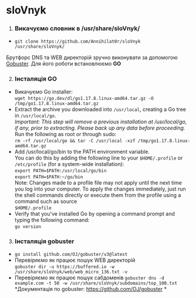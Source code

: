 # sloVnyk

1. ### Викачуємо словник в /usr/share/sloVnyk/  
  - `git clone https://github.com/Annihilat0r/sloVnyk /usr/share/sloVnyk/`  



Брутфорс DNS та WEB директорій зручно виконувати за допомогою [Gobuster](https://github.com/OJ/gobuster). Для його роботи встановлюємо **GO**

2. ### Інсталяція GO 
  - Викачуємо Go installer:  
`wget https://go.dev/dl/go1.17.8.linux-amd64.tar.gz -O /tmp/go1.17.8.linux-amd64.tar.gz`
  - Extract the archive you downloaded into `/usr/local`, creating a Go tree in `/usr/local/go`.  
*Important: This step will remove a previous installation at /usr/local/go, if any, prior to extracting. Please back up any data before proceeding.*  
Run the following as root or through sudo:  
`rm -rf /usr/local/go && tar -C /usr/local -xzf /tmp/go1.17.8.linux-amd64.tar.gz`
  - Add /usr/local/go/bin to the PATH environment variable.  
You can do this by adding the following line to your `$HOME/.profile` or `/etc/profile` (for a system-wide installation):  
`export PATH=$PATH:/usr/local/go/bin`    
`export PATH=$PATH:~/go/bin`  
Note: Changes made to a profile file may not apply until the next time you log into your computer. To apply the changes immediately, just run the shell commands directly or execute them from the profile using a command such as source  
`$HOME/.profile`
  - Verify that you've installed Go by opening a command prompt and typing the following command:  
`go version`

3. ### Інсталяція gobuster
  - `go install github.com/OJ/gobuster/v3@latest`  
  - Перевіряємо як працює пошук WEB директорій   
`gobuster dir -u https://buffered.io -w /usr/share/sloVnyk/web/web_micro_136.txt -v`
  - Перевіряємо як працює пошук сабдоменів
`gobuster dns -d example.com -t 50 -w /usr/share/sloVnyk/subdomains/top_100.txt`  
*Документація по gobuster: https://github.com/OJ/gobuster *
